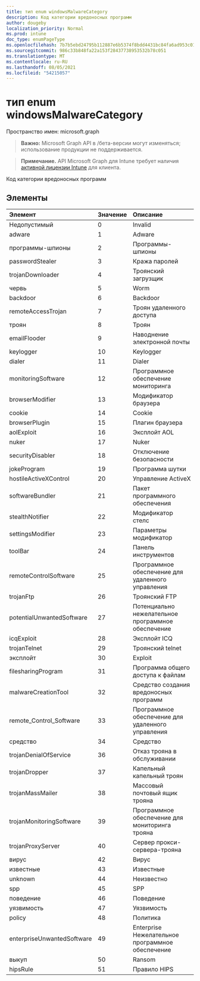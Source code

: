 ```yaml
---
title: тип enum windowsMalwareCategory
description: Код категории вредоносных программ
author: dougeby
localization_priority: Normal
ms.prod: intune
doc_type: enumPageType
ms.openlocfilehash: 7b7b5ebd24795b112887e6b5374f8bdd4431bc84fa6ad953c018642daa8c3ebe
ms.sourcegitcommit: 986c33b848fa22a153f28437738953532b78c051
ms.translationtype: MT
ms.contentlocale: ru-RU
ms.lasthandoff: 08/05/2021
ms.locfileid: "54215057"
---
```

# <a name="windowsmalwarecategory-enum-type"></a>тип enum windowsMalwareCategory

Пространство имен: microsoft.graph

> **Важно:** Microsoft Graph API в /бета-версии могут изменяться; использование продукции не поддерживается.

> **Примечание.** API Microsoft Graph для Intune требует наличия [активной лицензии Intune](https://go.microsoft.com/fwlink/?linkid=839381) для клиента.

Код категории вредоносных программ

## <a name="members"></a>Элементы
|Элемент|Значение|Описание|
|:---|:---|:---|
|Недопустимый|0|Invalid|
|adware|1 |Adware|
|программы-шпионы|2|Программы-шпионы|
|passwordStealer|3 |Кража паролей|
|trojanDownloader|4 |Троянский загрузщик|
|червь|5 |Worm|
|backdoor|6 |Backdoor|
|remoteAccessTrojan|7 |Троян удаленного доступа|
|троян|8 |Троян|
|emailFlooder|9 |Наводнение электронной почты|
|keylogger|10 |Keylogger|
|dialer|11 |Dialer|
|monitoringSoftware|12 |Программное обеспечение мониторинга|
|browserModifier|13 |Модификатор браузера|
|cookie|14 |Cookie|
|browserPlugin|15 |Плагин браузера|
|aolExploit|16 |Эксплойт AOL|
|nuker|17 |Nuker|
|securityDisabler|18 |Отключение безопасности|
|jokeProgram|19|Программа шутки|
|hostileActiveXControl|20|Управление ActiveX|
|softwareBundler|21|Пакет программного обеспечения|
|stealthNotifier|22|Модификатор стелс|
|settingsModifier|23|Параметры модификатор|
|toolBar|24|Панель инструментов|
|remoteControlSoftware|25|Программное обеспечение для удаленного управления|
|trojanFtp|26|Троянский FTP|
|potentialUnwantedSoftware|27|Потенциально нежелательное программное обеспечение|
|icqExploit|28|Эксплойт ICQ|
|trojanTelnet|29|Троянский telnet|
|эксплойт|30|Exploit|
|filesharingProgram|31|Программа общего доступа к файлам|
|malwareCreationTool|32|Средство создания вредоносных программ|
|remote_Control_Software|33|Программное обеспечение для удаленного управления|
|средство|34|Средство|
|trojanDenialOfService|36|Отказ трояна в обслуживании|
|trojanDropper|37|Капельный капельный троян|
|trojanMassMailer|38|Массовый почтовый ящик трояна|
|trojanMonitoringSoftware|39|Программное обеспечение для мониторинга трояна|
|trojanProxyServer|40|Сервер прокси-сервера-трояна|
|вирус|42|Вирус|
|известные|43|Известные|
|unknown|44|Неизвестно|
|spp|45|SPP|
|поведение|46|Поведение|
|уязвимость|47|Уязвимость|
|policy|48|Политика|
|enterpriseUnwantedSoftware|49|Enterprise Нежелательное программное обеспечение|
|выкуп|50|Ransom|
|hipsRule|51|Правило HIPS|




